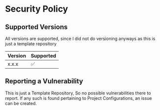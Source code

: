 # Security Policy

## Supported Versions

All versions are supported, since I did not do versioning anyways as this is just a template repository

| Version | Supported          |
|---------|--------------------|
| x.x.x   | :white_check_mark: |

## Reporting a Vulnerability

This is just a Template Repository, So no possible vulnerabilities there to report.
If any such is found pertaining to Project Configurations, an issue can be created.
